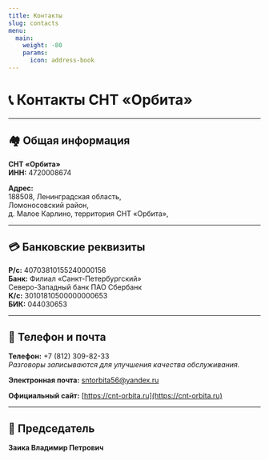 ```yaml
---
title: Контакты
slug: contacts
menu:
  main:
    weight: -80
    params:
      icon: address-book
---
```


# 📞 Контакты СНТ «Орбита»

---

## 🏘 Общая информация

**СНТ «Орбита»**  
**ИНН:** 4720008674

**Адрес:**  
188508, Ленинградская область,  
Ломоносовский район,  
д. Малое Карлино, территория СНТ «Орбита»,  

---

## 💳 Банковские реквизиты

**Р/с:** 40703810155240000156  
**Банк:** Филиал «Санкт-Петербургский»  
Северо-Западный банк ПАО Сбербанк  
**К/с:** 30101810500000000653  
**БИК:** 044030653

---

## 📱 Телефон и почта

**Телефон:** +7 (812) 309-82-33  
_Разговоры записываются для улучшения качества обслуживания._

**Электронная почта:** [sntorbita56@yandex.ru](mailto:sntorbita56@yandex.ru)

**Официальный сайт:** [https://cnt-orbita.ru](https://cnt-orbita.ru)

---

## 👤 Председатель

**Заика Владимир Петрович**
